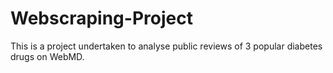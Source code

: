 # Webscraping-Project
This is a project undertaken to analyse public reviews of 3 popular diabetes drugs on WebMD.
